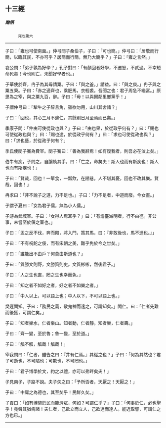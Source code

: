 

## 十三經

##### 論語
　　　`雍也第六`

* * *

子曰：「雍也可使南面。」仲弓問子桑伯子，子曰：「可也簡。」仲弓曰：「居敬而行簡，以臨其民，不亦可乎？居簡而行簡，無乃大簡乎？」子曰：「雍之言然。」

哀公問：「弟子孰為好學？」孔子對曰：「有顏回者好學，不遷怒，不貳過。不幸短命死矣！今也則亡，未聞好學者也。」

子華使於齊，冉子為其母請粟。子曰：「與之釜。」請益。曰：「與之庾。」冉子與之粟五秉。子曰：「赤之適齊也，乘肥馬，衣輕裘。吾聞之也：君子周急不繼富。」原思為之宰，與之粟九百，辭。子曰：「毋！以與爾鄰里鄉黨乎！」

子謂仲弓曰：「犂牛之子騂且角，雖欲勿用，山川其舍諸？」

子曰：「回也，其心三月不違仁，其餘則日月至焉而已矣。」

季康子問：「仲由可使從政也與？」子曰：「由也果，於從政乎何有？」曰：「賜也可使從政也與？」曰：「賜也達，於從政乎何有？」曰：「求也可使從政也與？」曰：「求也藝，於從政乎何有？」

季氏使閔子騫為費宰。閔子騫曰：「善為我辭焉！如有復我者，則吾必在汶上矣。」

伯牛有疾，子問之，自牖執其手，曰：「亡之，命矣夫！斯人也而有斯疾也！斯人也而有斯疾也！」

子曰：「賢哉，回也！一簞食，一瓢飲，在陋巷，人不堪其憂，回也不改其樂。賢哉，回也！」

冉求曰：「非不說子之道，力不足也。」子曰：「力不足者，中道而廢。今女畫。」

子謂子夏曰：「女為君子儒，無為小人儒。」

子游為武城宰。子曰：「女得人焉耳乎？」曰：「有澹臺滅明者，行不由徑。非公事，未嘗至於偃之室也。」

子曰：「孟之反不伐，奔而殿，將入門，策其馬，曰：『非敢後也，馬不進也。』」

子曰：「不有祝鮀之佞，而有宋朝之美，難乎免於今之丗矣。」

子曰：「誰能出不由戶？何莫由斯道也？」

子曰：「質勝文則野，文勝質則史。文質彬彬，然後君子。」

子曰：「人之生也直，罔之生也幸而免。」

子曰：「知之者不如好之者，好之者不如樂之者。」

子曰：「中人以上，可以語上也；中人以下，不可以語上也。」

樊遲問知。子曰：「務民之義，敬鬼神而逺之，可謂知矣。」問仁。曰：「仁者先難而後獲，可謂仁矣。」

子曰：「知者樂水，仁者樂山。知者動，仁者靜。知者樂，仁者壽。」

子曰：「齊一變，至於魯；魯一變，至於道。」

子曰：「觚不觚，觚哉！觚哉！」

宰我問曰：「仁者，雖告之曰：『井有仁焉。』其從之也？」子曰：「何為其然也？君子可逝也，不可陷也；可欺也，不可罔也。」

子曰：「君子博學於文，約之以禮，亦可以弗畔矣夫！」

子見南子，子路不說。夫子矢之曰：「予所否者，天厭之！天厭之！」

子曰：「中庸之為德也，其至矣乎！民鮮久矣。」

子貢曰：「如有博施於民而能濟眾，何如？可謂仁乎？」子曰：「何事於仁，必也聖乎！堯舜其猶病諸！夫仁者，己欲立而立人，己欲達而達人。能近取譬，可謂仁之方也已。」

* * *

